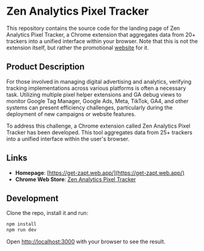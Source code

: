 # Zen Analytics Pixel Tracker

This repository contains the source code for the landing page of Zen Analytics Pixel Tracker, a Chrome extension that aggregates data from 20+ trackers into a unified interface within your browser. Note that this is not the extension itself, but rather the promotional [website](https://zen-analytics-pixel-tracker.web.app/) for it.

## Product Description

For those involved in managing digital advertising and analytics, verifying tracking implementations across various platforms is often a necessary task. Utilizing multiple pixel helper extensions and GA debug views to monitor Google Tag Manager, Google Ads, Meta, TikTok, GA4, and other systems can present efficiency challenges, particularly during the deployment of new campaigns or website features.

To address this challenge, a Chrome extension called Zen Analytics Pixel Tracker has been developed. This tool aggregates data from 25+ trackers into a unified interface within the user's browser.

## Links

- **Homepage**: [https://get-zapt.web.app/](https://get-zapt.web.app/)
- **Chrome Web Store**: [Zen Analytics Pixel Tracker](https://chromewebstore.google.com/detail/zen-analytics-pixel-track/gknigcbhlammoakmmdddkblknanpjiac?utm_source=github_zen_analytics_landing_page&utm_medium=readme&utm_campaign=eternal)

## Development

Clone the repo, install it and run:

```bash
npm install
npm run dev
```

Open [http://localhost:3000](http://localhost:3000) with your browser to see the result.